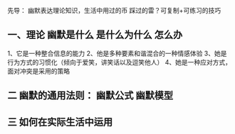 
先导： 幽默表达理论知识，生活中用过的币 踩过的雷？可复制+可练习的技巧

## 一、理论 幽默是什么 是什么为什么 怎么办
1、它是一种整合信息的能力
2、他是多种要素和谐混合的一种情感体验
3、她是行为方式的习惯化（倾向于爱笑，讲笑话以及逗笑他人）
4、她是一种应对方式，面对冲突是采用的策略

## 二  幽默的通用法则： 幽默公式 幽默模型


## 三 如何在实际生活中运用